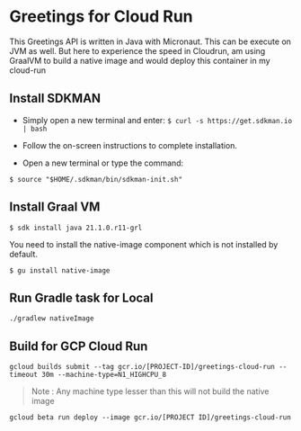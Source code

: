 # Greetings for Cloud Run

This Greetings API is written in Java with Micronaut. This can be execute on JVM as well. But here to experience the speed in Cloudrun, am using GraalVM to build a native image and would deploy this container in my cloud-run

## Install SDKMAN

* Simply open a new terminal and enter:
`$ curl -s https://get.sdkman.io | bash`

* Follow the on-screen instructions to complete installation.
* Open a new terminal or type the command:

`$ source "$HOME/.sdkman/bin/sdkman-init.sh"`

## Install Graal VM

`$ sdk install java 21.1.0.r11-grl`

You need to install the native-image component which is not installed by default.

`$ gu install native-image`

## Run Gradle task for Local

`./gradlew nativeImage`

## Build for GCP Cloud Run

`gcloud builds submit --tag gcr.io/[PROJECT-ID]/greetings-cloud-run --timeout 30m --machine-type=N1_HIGHCPU_8`

> Note : Any machine type lesser than this will not build the native image



`gcloud beta run deploy --image gcr.io/[PROJECT ID]/greetings-cloud-run`
